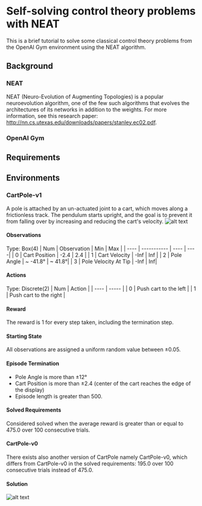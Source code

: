 # Self-solving control theory problems with NEAT
This is a brief tutorial to solve some classical control theory problems from the OpenAI Gym environment using the NEAT algorithm.

## Background
### NEAT
NEAT (Neuro-Evolution of Augmenting Topologies) is a popular neuroevolution algorithm, one of the few such algorithms that evolves the architectures of its networks in addition to the weights. For more information, see this research paper: http://nn.cs.utexas.edu/downloads/papers/stanley.ec02.pdf.
### OpenAI Gym

## Requirements

## Environments
### CartPole-v1
A pole is attached by an un-actuated joint to a cart, which moves along a frictionless track. The pendulum starts upright, and the goal is to prevent it from falling over by increasing and reducing the cart's velocity.
![alt text](cartpole.jpg "CartPole")

#### Observations

Type: Box(4)
| Num | Observation | Min | Max |
| ---- | ----------- | ---- | ----| 
| 0 | Cart Position | -2.4 | 2.4 |
| 1 | Cart Velocity | -Inf | Inf |
| 2 | Pole Angle | ~ -41.8° | ~ 41.8°| 
| 3 | Pole Velocity At Tip | -Inf | Inf|

#### Actions

Type: Discrete(2)
| Num |	Action |
| ---- | ----- |
| 0 	| Push cart to the left |
| 1 	| Push cart to the right |

#### Reward
The reward is 1 for every step taken, including the termination step.

#### Starting State
All observations are assigned a uniform random value between ±0.05.

#### Episode Termination
* Pole Angle is more than ±12°
* Cart Position is more than ±2.4 (center of the cart reaches the edge of the display)
* Episode length is greater than 500.

#### Solved Requirements
Considered solved when the average reward is greater than or equal to 475.0 over 100 consecutive trials.

#### CartPole-v0
There exists also another version of CartPole namely CartPole-v0, which differs from CartPole-v0 in the solved requirements: 195.0 over 100 consecutive trials instead of 475.0.

#### Solution
![alt text](cartpole.gif "CartPole")